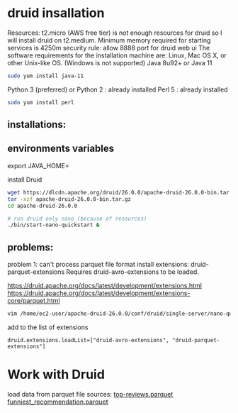 # druid insallation

Resources:
t2.micro (AWS free tier) is not enough resources for druid so
I will install druid on t2.medium.
Minimum memory required for starting services is 4250m
security rule:
allow 8888 port for druid web ui
The software requirements for the installation machine are:
Linux, Mac OS X, or other Unix-like OS. (Windows is not supported)
Java 8u92+ or Java 11
```bash
sudo yum install java-11
```
Python 3 (preferred) or Python 2 : already installed
Perl 5 : already installed
```bash
sudo yum install perl
```

## installations:

## environments variables
export JAVA_HOME=

install Druid
```bash
wget https://dlcdn.apache.org/druid/26.0.0/apache-druid-26.0.0-bin.tar.gz
tar -xzf apache-druid-26.0.0-bin.tar.gz
cd apache-druid-26.0.0

# run druid only nano (because of resources)
./bin/start-nano-quickstart &
```

## problems:

problem 1: can't process parquet file format
install extensions: druid-parquet-extensions
Requires druid-avro-extensions to be loaded.

https://druid.apache.org/docs/latest/development/extensions.html
https://druid.apache.org/docs/latest/development/extensions-core/parquet.html

```bash
vim /home/ec2-user/apache-druid-26.0.0/conf/druid/single-server/nano-quickstart/_common/common.runtime.properties
```

add to the list of extensions

```druid.extensions.loadList=["druid-avro-extensions", "druid-parquet-extensions"]```

# Work with Druid
load data from parquet file sources:
[top-reviews.parquet
](https://github.com/ofirshmuel/druid-insallation/raw/main/top-reviews.parquet)
[funniest_recommendation.parquet
](https://github.com/ofirshmuel/druid-insallation/raw/main/funniest_recommendation.parquet)
